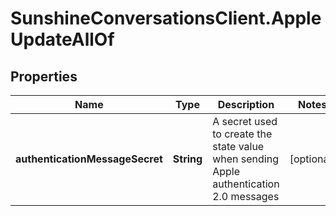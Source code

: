 # SunshineConversationsClient.AppleUpdateAllOf

## Properties

Name | Type | Description | Notes
------------ | ------------- | ------------- | -------------
**authenticationMessageSecret** | **String** | A secret used to create the state value when sending Apple authentication 2.0 messages | [optional] 


